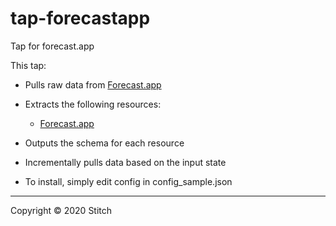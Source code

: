 # tap-forecastapp
Tap for forecast.app

This tap:

- Pulls raw data from [Forecast.app](http://forecast.app)
- Extracts the following resources:
  - [Forecast.app](http://forcast.app)
- Outputs the schema for each resource
- Incrementally pulls data based on the input state

- To install, simply edit config in config_sample.json

---

Copyright &copy; 2020 Stitch
